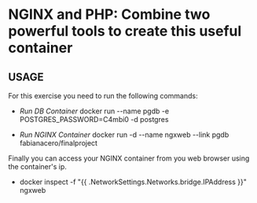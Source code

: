 NGINX and PHP:  Combine two powerful tools to create this useful container
==============


## USAGE


For this exercise you need to run the following commands:

* *Run DB Container* docker run --name pgdb -e POSTGRES_PASSWORD=C4mbi0 -d postgres

* *Run NGINX Container* docker run -d --name ngxweb --link pgdb fabianacero/finalproject

Finally you can access your NGINX container from you web browser using the container's ip.

* docker inspect -f "{{ .NetworkSettings.Networks.bridge.IPAddress }}" ngxweb

